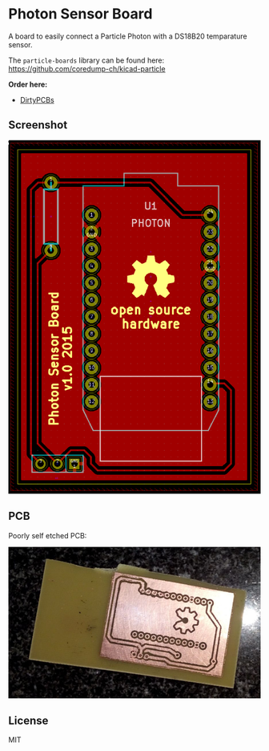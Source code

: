 # Photon Sensor Board

A board to easily connect a Particle Photon with a DS18B20 temparature sensor.

The ``particle-boards`` library can be found here:
https://github.com/coredump-ch/kicad-particle

**Order here:**

- [DirtyPCBs](http://dirtypcbs.com/view.php?share=14221&accesskey=f6b3ffa6a66b2c59bf8eb13904b6e816)


## Screenshot

![screenshot](screenshot.png)


## PCB

Poorly self etched PCB:

![pcb](pcb.jpg)


## License

MIT
